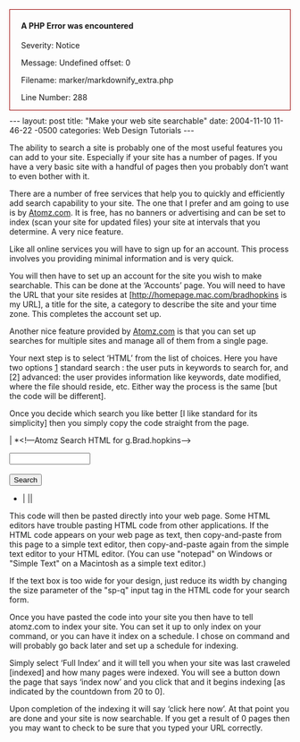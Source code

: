 <div style="border:1px solid #990000;padding-left:20px;margin:0 0 10px 0;">

<h4>A PHP Error was encountered</h4>

<p>Severity: Notice</p>
<p>Message:  Undefined offset: 0</p>
<p>Filename: marker/markdownify_extra.php</p>
<p>Line Number: 288</p>

</div>---
layout: post
title:  "Make your web site searchable"
date:   2004-11-10 11-46-22 -0500
categories: Web Design Tutorials
---

The ability to search a site is probably one of the most useful features you can add to your site. Especially if your site has a number of pages. If you have a very basic site with a handful of pages then you probably don’t want to even bother with it.

There are a number of free services that help you to quickly and efficiently add search capability to your site. The one that I prefer and am going to use is by [Atomz.com][1]. It is free, has no banners or advertising and can be set to index (scan your site for updated files) your site at intervals that you determine. A very nice feature.

Like all online services you will have to sign up for an account. This process involves you providing minimal information and is very quick.

You will then have to set up an account for the site you wish to make searchable. This can be done at the ‘Accounts’ page. You will need to have the URL that your site resides at [http://homepage.mac.com/bradhopkins is my URL], a title for the site, a category to describe the site and your time zone. This completes the account set up.

Another nice feature provided by [Atomz.com][1] is that you can set up searches for multiple sites and manage all of them from a single page.  


Your next step is to select ‘HTML’ from the list of choices. Here you have two options [1] standard search : the user puts in keywords to search for, and [2] advanced: the user provides information like keywords, date modified, where the file should reside, etc. Either way the process is the same [but the code will be different].

Once you decide which search you like better [I like standard for its simplicity] then you simply copy the code straight from the page.

| *<!—Atomz Search HTML for g.Brad.hopkins—><form method="get" action="http://search.atomz.com/search/"><input size=15 name="sp-q"><br>  
<input type=submit value="Search"><input type=hidden name="sp-a" value="sp1000190a"></form>  
* |
||

This code will then be pasted directly into your web page. Some HTML editors have trouble pasting HTML code from other applications. If the HTML code appears on your web page as text, then copy-and-paste from this page to a simple text editor, then copy-and-paste again from the simple text editor to your HTML editor. (You can use "notepad" on Windows or "Simple Text" on a Macintosh as a simple text editor.)

If the text box is too wide for your design, just reduce its width by changing the size parameter of the "sp-q" input tag in the HTML code for your search form.

Once you have pasted the code into your site you then have to tell atomz.com to index your site. You can set it up to only index on your command, or you can have it index on a schedule. I chose on command and will probably go back later and set up a schedule for indexing.

Simply select ‘Full Index’ and it will tell you when your site was last craweled [indexed] and how many pages were indexed. You will see a button down the page that says ‘index now’ and you click that and it begins indexing [as indicated by the countdown from 20 to 0].

Upon completion of the indexing it will say ‘click here now’. At that point you are done and your site is now searchable. If you get a result of 0 pages then you may want to check to be sure that you typed your URL correctly.

 [1]: http://www.atomz.com

